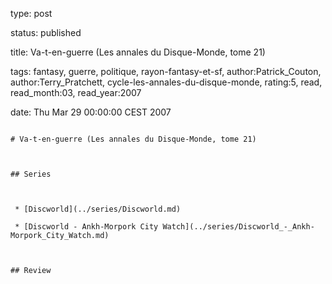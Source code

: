 type: post
status: published
title: Va-t-en-guerre (Les annales du Disque-Monde, tome 21)
tags:  fantasy,  guerre,  politique,  rayon-fantasy-et-sf, author:Patrick_Couton, author:Terry_Pratchett, cycle-les-annales-du-disque-monde, rating:5, read, read_month:03, read_year:2007
date: Thu Mar 29 00:00:00 CEST 2007
~~~~~~
# Va-t-en-guerre (Les annales du Disque-Monde, tome 21)

## Series

 * [Discworld](../series/Discworld.md)
 * [Discworld - Ankh-Morpork City Watch](../series/Discworld_-_Ankh-Morpork_City_Watch.md)

## Review

